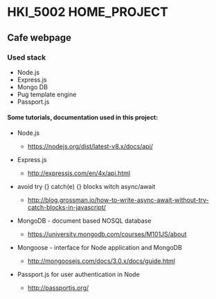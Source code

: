 # HKI_5002 HOME_PROJECT
## Cafe webpage

### Used stack
* Node.js
* Express.js
* Mongo DB
* Pug template engine
* Passport.js

#### Some tutorials, documentation used in this project:
* Node.js
  * https://nodejs.org/dist/latest-v8.x/docs/api/

* Express.js
  * http://expressjs.com/en/4x/api.html

* avoid try {} catch(e) {} blocks witch async/await
  * http://blog.grossman.io/how-to-write-async-await-without-try-catch-blocks-in-javascript/

* MongoDB - document based NOSQL database
  * https://university.mongodb.com/courses/M101JS/about

* Mongoose - interface for Node application and MongoDB
  * http://mongoosejs.com/docs/3.0.x/docs/guide.html

* Passport.js for user authentication in Node
  * http://passportjs.org/
